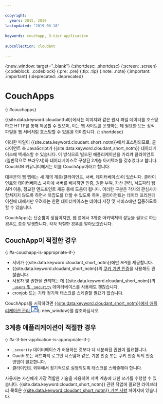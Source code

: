 ```yaml
---

copyright:
  years: 2015, 2019
lastupdated: "2019-03-18"

keywords: couchapp, 3-tier application

subcollection: cloudant

---
```


{:new_window: target="_blank"}
{:shortdesc: .shortdesc}
{:screen: .screen}
{:codeblock: .codeblock}
{:pre: .pre}
{:tip: .tip}
{:note: .note}
{:important: .important}
{:deprecated: .deprecated}

<!-- Acrolinx: 2018-05-07 -->

# CouchApps
{: #couchapps}

{{site.data.keyword.cloudantfull}}에서는 이미지와 같은 원시 파일 데이터를 호스팅하고 HTTP를 통해 제공할 수 있으며, 이는 웹 사이트를 운영하는 데 필요한 모든 정적 파일을 웹 서버처럼 호스팅할 수 있음을 의미합니다.
{: shortdesc}

이러한 파일이 {{site.data.keyword.cloudant_short_notm}}에서 호스팅되므로,
클라이언트 측 JavaScript가 {{site.data.keyword.cloudant_short_notm}} 데이터베이스에 액세스할 수 있습니다.
이 방식으로 빌드된 애플리케이션을 가리켜 클라이언트(일반적으로 브라우저)와
데이터베이스로 구성된 2계층 아키텍처를 갖추었다고 합니다.
CouchDB 커뮤니티에서는 이를 CouchApp이라고 합니다.

대부분의 웹 앱에는 세 개의 계층(클라이언트, 서버, 데이터베이스)이 있습니다.
클라이언트와 데이터베이스 사이에 서버를 배치하면 인증, 권한 부여, 자산 관리, 서드파티 웹 API 이용, 정교한 엔드포인트 제공 등에 도움이 됩니다.
이러한 구분은 각자의 관심사가 합쳐지지 않도록 하면서 복잡도를 더할 수 있도록 하여, 클라이언트는 데이터 프리젠테이션에 대해서만 우려하는 한편
데이터베이스는 데이터 저장 및 서비스에만 집중하도록 할 수 있습니다.

CouchApps는 단순함이 장점이지만, 웹 앱에서 3계층 아키텍처의 성능을 필요로 하는 경우도 종종 발생합니다.
각각 적절한 경우를 알아보겠습니다.

## CouchApp이 적절한 경우
{: #a-couchapp-is-appropriate-if-}

-   서버가 {{site.data.keyword.cloudant_short_notm}}에만 API를 제공합니다.
-   {{site.data.keyword.cloudant_short_notm}}의 [쿠키 기반 인증](/docs/services/Cloudant?topic=cloudant-authentication#cookie-authentication)을 사용해도 괜찮습니다.
-   사용자 및 권한을 관리하는 데 {{site.data.keyword.cloudant_short_notm}}의 [`_users` 및 `_security`](/docs/services/Cloudant?topic=cloudant-authorization#using-the-_users-database-with-cloudant-nosql-db) 데이터베이스를 사용해도 괜찮습니다.
-   cronjob 또는 기타 정기적 태스크를 스케줄할 필요가 없습니다.

CouchApps를 시작하려면
[{{site.data.keyword.cloudant_short_notm}}에서 애플리케이션 관리 ![외부 링크 아이콘](../images/launch-glyph.svg "외부 링크 아이콘")](https://cloudant.com/blog/app-management/){: new_window}를 참조하십시오.

## 3계층 애플리케이션이 적절한 경우
{: #a-3-tier-application-is-appropriate-if-}

-   `_security` 데이터베이스가 허용하는 것보다 더 세분화된 권한이 필요합니다.
-   Oauth 또는 서드파티 로그인 시스템과 같은, 기본 인증 또는 쿠키 인증 외의 인증 방법이 필요합니다.
-   클라이언트 외부에서 정기적으로 실행되도록 태스크를 스케줄해야 합니다.

사용자는 자신에게 가장 적합한 기술을 사용하여 서버 계층에 대한 쓰기를 수행할 수 있습니다.
{{site.data.keyword.cloudant_short_notm}} 관련 작업에 필요한 라이브러리 목록은 [{{site.data.keyword.cloudant_short_notm}} 기본 사항](/docs/services/Cloudant?topic=cloudant-client-libraries#client-libraries) 페이지에 있습니다.
